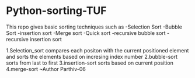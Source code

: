 # Python-sorting-TUF
This repo gives basic sorting techniques such as 
-Selection Sort 
-Bubble Sort
-insertion sort
-Merge sort
-Quick sort
-recursive bubble sort
-recursive insertion sort


1.Selection_sort compares each positon with the current positioned element and sorts the elements based on incresing index number
2.bubble-sort sorts from last to first
3.insertion-sort sorts based on current position
4.merge-sort 
~Author Parthiv-06
